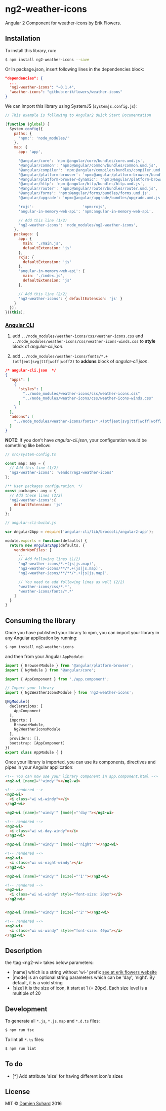 ng2-weather-icons
=================

Angular 2 Component for weather-icons by Erik Flowers.

Installation
------------

To install this library, run:

```bash
$ npm install ng2-weather-icons --save
```

Or In package.json, insert following lines in the dependencies block:

```json
"dependencies": {
  ...
  "ng2-weather-icons": "~0.1.4",
  "weather-icons": "github:erikflowers/weather-icons"
}
```

We can import this library using SystemJS (`systemjs.config.js`\):

```javascript
// This example is following to Angular2 Quick Start Documentation

(function (global) {
  System.config({
    paths: {
      'npm:': 'node_modules/'
    },
    map: {
      app: 'app',

      '@angular/core': 'npm:@angular/core/bundles/core.umd.js',
      '@angular/common': 'npm:@angular/common/bundles/common.umd.js',
      '@angular/compiler': 'npm:@angular/compiler/bundles/compiler.umd.js',
      '@angular/platform-browser': 'npm:@angular/platform-browser/bundles/platform-browser.umd.js',
      '@angular/platform-browser-dynamic': 'npm:@angular/platform-browser-dynamic/bundles/platform-browser-dynamic.umd.js',
      '@angular/http': 'npm:@angular/http/bundles/http.umd.js',
      '@angular/router': 'npm:@angular/router/bundles/router.umd.js',
      '@angular/forms': 'npm:@angular/forms/bundles/forms.umd.js',
      '@angular/upgrade': 'npm:@angular/upgrade/bundles/upgrade.umd.js',

      'rxjs':                      'npm:rxjs',
      'angular-in-memory-web-api': 'npm:angular-in-memory-web-api',

      // Add this line (1/2)
      'ng2-weather-icons': 'node_modules/ng2-weather-icons',
    },
    packages: {
      app: {
        main: './main.js',
        defaultExtension: 'js'
      },
      rxjs: {
        defaultExtension: 'js'
      },
      'angular-in-memory-web-api': {
        main: './index.js',
        defaultExtension: 'js'
      },

      // Add this line (2/2)
      'ng2-weather-icons': { defaultExtension: 'js' }
    }
  });
})(this);

```

### [Angular CLI](https://github.com/angular/angular-cli)

1.	add `../node_modules/weather-icons/css/weather-icons.css` and `../node_modules/weather-icons/css/weather-icons-winds.css` to **style** block of *angular-cli.json*.

2.	add `../node_modules/weather-icons/fonts/*.+(otf|eot|svg|ttf|woff|woff2)` to **addons** block of *angular-cli.json*.

```json
/* angular-cli.json  */
{
  "apps": [
    {
      "styles": [
        "../node_modules/weather-icons/css/weather-icons.css"
        "../node_modules/weather-icons/css/weather-icons-winds.css"
      ]
    }
  ],
  "addons": [
    "../node_modules/weather-icons/fonts/*.+(otf|eot|svg|ttf|woff|woff2)"
  ]
}
```

**NOTE**: If you don't have *angular-cli.json*, your configuration would be something like bellow:

```javascript
// src/system-config.ts

const map: any = {
  // Add this line (1/2)
  'ng2-weather-icons': 'vendor/ng2-weather-icons'
};

/** User packages configuration. */
const packages: any = {
  // Add these lines (2/2)
  'ng2-weather-icons':{
    defaultExtension: 'js'
  }
};
```

```javascript
// angular-cli-build.js

var Angular2App = require('angular-cli/lib/broccoli/angular2-app');

module.exports = function(defaults) {
  return new Angular2App(defaults, {
    vendorNpmFiles: [
      ...
      // Add following lines (1/2)
      'ng2-weather-icons/*.+(js|js.map)',
      'ng2-weather-icons/**/*.+(js|js.map)',
      'ng2-weather-icons/**/**/*.+(js|js.map)',

      // You need to add following lines as well (2/2)
      'weather-icons/css/*.*',
      'weather-icons/fonts/*.*'
    ]
  }
}
```

Consuming the library
---------------------

Once you have published your library to npm, you can import your library in any Angular application by running:

```bash
$ npm install ng2-weather-icons
```

and then from your Angular `AppModule`:

```typescript
import { BrowserModule } from '@angular/platform-browser';
import { NgModule } from '@angular/core';

import { AppComponent } from './app.component';

// Import your library
import { Ng2WeatherIconsModule } from 'ng2-weather-icons';

@NgModule({
  declarations: [
    AppComponent
  ],
  imports: [
    BrowserModule,
    Ng2WeatherIconsModule
  ],
  providers: [],
  bootstrap: [AppComponent]
})
export class AppModule { }
```

Once your library is imported, you can use its components, directives and pipes in your Angular application:

```html
<!-- You can now use your library component in app.component.html -->
<ng2-wi [name]="'windy'"></ng2-wi>

<!-- rendered -->
<ng2-wi>
  <i class="wi wi-windy"></i>
</ng2-wi>

<ng2-wi [name]="'windy'" [mode]="'day'"></ng2-wi>

<!-- rendered -->
<ng2-wi>
  <i class="wi wi-day-windy"></i>
</ng2-wi>

<ng2-wi [name]="'windy'" [mode]="'night'"></ng2-wi>

<!-- rendered -->
<ng2-wi>
  <i class="wi wi-night-windy"></i>
</ng2-wi>

<ng2-wi [name]="'windy'" [size]="'1'"></ng2-wi>

<!-- rendered -->
<ng2-wi>
  <i class="wi wi-windy" style="font-size: 20px"></i>
</ng2-wi>


<ng2-wi [name]="'windy'" [size]="'2'"></ng2-wi>

<!-- rendered -->
<ng2-wi>
  <i class="wi wi-windy" style="font-size: 40px"></i>
</ng2-wi>
```

Description
-----------

the \tag <ng2-wi\> takes below parameters:

-	[name] which is a string without 'wi-' prefix [see at erik flowers website](https://erikflowers.github.io/weather-icons/)
-	[mode] is an optional string parameters which can be 'day', 'night'. By default, it is a void string
-	[size] it is the size of icon, it start at 1 (= 20px). Each size level is a multiple of 20

Development
-----------

To generate all `*.js`, `*.js.map` and `*.d.ts` files:

```bash
$ npm run tsc
```

To lint all `*.ts` files:

```bash
$ npm run lint
```

To do
-----

-	\[*] Add attribute 'size' for having different icon's sizes

License
-------

MIT © [Damien Suhard](ptitdam2001@gmail.com) 2016
